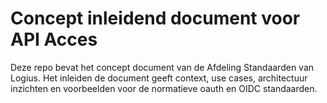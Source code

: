# Concept inleidend document voor API Acces

Deze repo bevat het concept document van de Afdeling Standaarden van Logius.
Het inleiden de document geeft context, use cases, architectuur inzichten en voorbeelden voor de normatieve oauth en OIDC standaarden.
